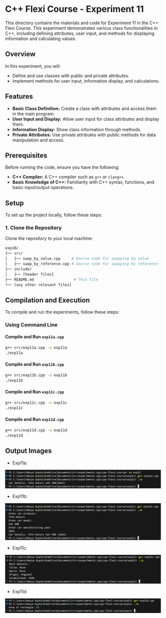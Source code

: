 # C++ Flexi Course - Experiment 11

This directory contains the materials and code for Experiment 11 in the C++ Flexi Course. This experiment demonstrates various class functionalities in C++, including defining attributes, user input, and methods for displaying information and calculating values.

## Overview

In this experiment, you will:
- Define and use classes with public and private attributes.
- Implement methods for user input, information display, and calculations.

## Features

- **Basic Class Definition:** Create a class with attributes and access them in the main program.
- **User Input and Display:** Allow user input for class attributes and display them.
- **Information Display:** Show class information through methods.
- **Private Attributes:** Use private attributes with public methods for data manipulation and access.

## Prerequisites

Before running the code, ensure you have the following:
- **C++ Compiler:** A C++ compiler such as `g++` or `clang++`.
- **Basic Knowledge of C++:** Familiarity with C++ syntax, functions, and basic input/output operations.

## Setup

To set up the project locally, follow these steps:

### 1. Clone the Repository

Clone the repository to your local machine:

```bash
exp10/
├── src/
│   ├── swap_by_value.cpp     # Source code for swapping by value
│   ├── swap_by_reference.cpp # Source code for swapping by reference
├── include/
│   ├── [header files]
├── README.md                  # This file
└── [any other relevant files]
```
## Compilation and Execution

To compile and run the experiments, follow these steps:

### Using Command Line

#### Compile and Run `exp11a.cpp`

```bash
g++ src/exp11a.cpp -o exp11a
./exp11a
```
#### Compile and Run `exp11b.cpp`
```bash
g++ src/exp11b.cpp -o exp11b
./exp11b
```
#### Compile and Run `exp11c.cpp`
```bash
g++ src/exp11c.cpp -o exp11c
./exp11c
```
#### Compile and Run `exp11d.cpp`
```bash
g++ src/exp11d.cpp -o exp11d
./exp11d
```

## Output Images
- Exp11a:

![alt text](outputExp11a.png)

- Exp11b:

![alt text](outputExp11b.png)

- Exp11c:

![alt text](outputExp11c.png)

- Exp11d:

![alt text](outputExp11d.png)
